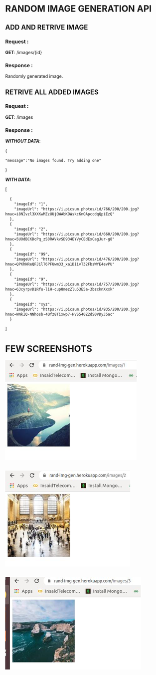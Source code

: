 # RANDOM IMAGE GENERATION API

## ADD AND RETRIVE IMAGE
### Request :

____GET____:    /images/{id}

### Response :

Randomly generated image.

## RETRIVE ALL ADDED IMAGES

### Request :

____GET____:    /images

### Response :

___WITHOUT DATA___:

{

    "message":"No images found. Try adding one"

}

___WITH DATA___:

[

      {
        "imageId": "1",
        "imageUrl": "https://i.picsum.photos/id/766/200/200.jpg?hmac=i8NIvzl3XXKwMZzUUjQWAbKOWskcKnOApccdqQpiEzQ"
      },
      {
        "imageId": "2",
        "imageUrl": "https://i.picsum.photos/id/660/200/200.jpg?hmac=5UOdBCKDcPq_zS0RAVkvSD934EYVyCEdExCagJur-g8"
      },
      {
        "imageId": "99",
        "imageUrl": "https://i.picsum.photos/id/476/200/200.jpg?hmac=QPKhNReQFJilT6PFUwm33_xa1DiivT32FbsWYE4evPU"
      },
      {
        "imageId": "9",
        "imageUrl": "https://i.picsum.photos/id/757/200/200.jpg?hmac=63cyrpvD1Rfu-liH-cup8mezZlu53E5a-3bzcknXxxk"
      },
      {
        "imageId": "xyz",
        "imageUrl": "https://i.picsum.photos/id/935/200/200.jpg?hmac=WNkIQ-NNhosb-4Qfz8Tixwp7-HVS540Z2dS0VDyJ5ac"
      }

]

# FEW SCREENSHOTS

![image.png](output/RIG_1.jpg)<br><br>

![image.png](output/RIG_2.jpg)<br><br>

![image.png](output/RIG_3.jpg)<br><br>
